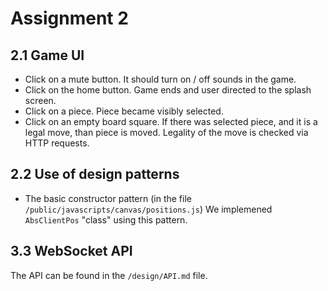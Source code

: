 # Assignment 2

## 2.1 Game UI
- Click on a mute button. It should turn on / off sounds in the game.
- Click on the home button. Game ends and user directed to the splash screen.
- Click on a piece. Piece became visibly selected. 
- Click on an empty board square. If there was selected piece, and it is a legal move, than piece is moved.
   Legality of the move is checked via HTTP requests.

## 2.2 Use of design patterns
- The basic constructor pattern (in the file `/public/javascripts/canvas/positions.js`)
   We implemened `AbsClientPos` "class" using this pattern.

## 3.3 WebSocket API

The API can be found in the `/design/API.md` file.
